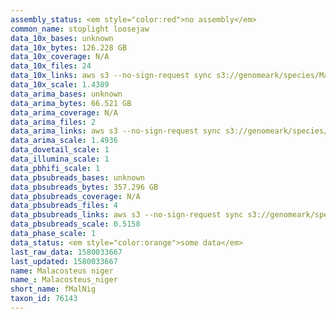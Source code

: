 ```yaml
---
assembly_status: <em style="color:red">no assembly</em>
common_name: stoplight loosejaw
data_10x_bases: unknown
data_10x_bytes: 126.228 GB
data_10x_coverage: N/A
data_10x_files: 24
data_10x_links: aws s3 --no-sign-request sync s3://genomeark/species/Malacosteus_niger/fMalNig1/genomic_data/10x/ .<br>
data_10x_scale: 1.4389
data_arima_bases: unknown
data_arima_bytes: 66.521 GB
data_arima_coverage: N/A
data_arima_files: 2
data_arima_links: aws s3 --no-sign-request sync s3://genomeark/species/Malacosteus_niger/fMalNig1/genomic_data/arima/ .<br>
data_arima_scale: 1.4936
data_dovetail_scale: 1
data_illumina_scale: 1
data_pbhifi_scale: 1
data_pbsubreads_bases: unknown
data_pbsubreads_bytes: 357.296 GB
data_pbsubreads_coverage: N/A
data_pbsubreads_files: 4
data_pbsubreads_links: aws s3 --no-sign-request sync s3://genomeark/species/Malacosteus_niger/fMalNig1/genomic_data/pacbio/ . --exclude "*ccs.bam*"<br>
data_pbsubreads_scale: 0.5158
data_phase_scale: 1
data_status: <em style="color:orange">some data</em>
last_raw_data: 1580033667
last_updated: 1580033667
name: Malacosteus niger
name_: Malacosteus_niger
short_name: fMalNig
taxon_id: 76143
---
```

